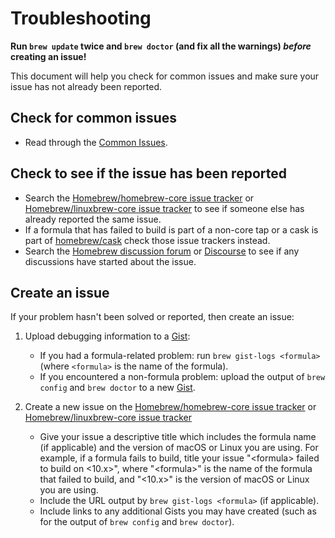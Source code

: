# Troubleshooting

**Run `brew update` twice and `brew doctor` (and fix all the warnings) *before* creating an issue!**

This document will help you check for common issues and make sure your issue has not already been reported.

## Check for common issues

* Read through the [Common Issues](Common-Issues.md).

## Check to see if the issue has been reported

* Search the [Homebrew/homebrew-core issue tracker](https://github.com/Homebrew/homebrew-core/issues) or [Homebrew/linuxbrew-core issue tracker](https://github.com/Homebrew/linuxbrew-core/issues) to see if someone else has already reported the same issue.
* If a formula that has failed to build is part of a non-core tap or a cask is part of [homebrew/cask](https://github.com/Homebrew/homebrew-cask/issues) check those issue trackers instead.
* Search the [Homebrew discussion forum](https://github.com/homebrew/discussions/discussions) or [Discourse](https://discourse.brew.sh/) to see if any discussions have started about the issue.

## Create an issue

If your problem hasn't been solved or reported, then create an issue:

1. Upload debugging information to a [Gist](https://gist.github.com):

   * If you had a formula-related problem: run `brew gist-logs <formula>` (where `<formula>` is the name of the formula).
   * If you encountered a non-formula problem: upload the output of `brew config` and `brew doctor` to a new [Gist](https://gist.github.com).

2. Create a new issue on the [Homebrew/homebrew-core issue tracker](https://github.com/Homebrew/homebrew-core/issues/new/choose) or [Homebrew/linuxbrew-core issue tracker](https://github.com/Homebrew/linuxbrew-core/issues/new/choose)

   * Give your issue a descriptive title which includes the formula name (if applicable) and the version of macOS or Linux you are using. For example, if a formula fails to build, title your issue "\<formula> failed to build on \<10.x>", where "\<formula>" is the name of the formula that failed to build, and "\<10.x>" is the version of macOS or Linux you are using.
   * Include the URL output by `brew gist-logs <formula>` (if applicable).
   * Include links to any additional Gists you may have created (such as for the output of `brew config` and `brew doctor`).

